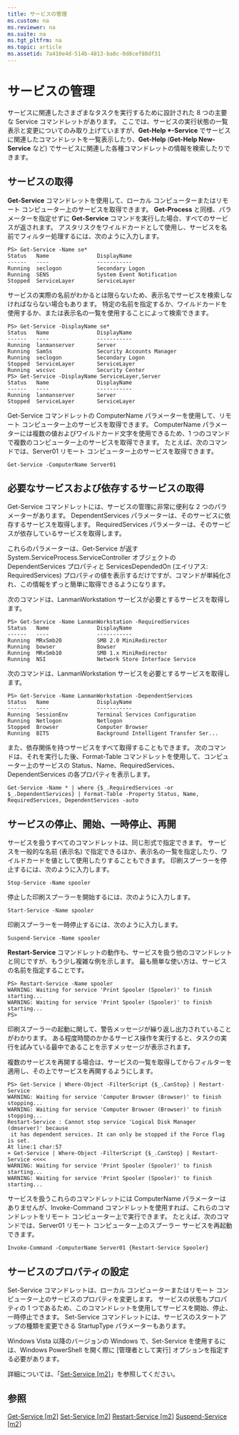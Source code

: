 ```yaml
---
title: サービスの管理
ms.custom: na
ms.reviewer: na
ms.suite: na
ms.tgt_pltfrm: na
ms.topic: article
ms.assetid: 7a410e4d-514b-4813-ba0c-0d8cef88df31
---
```

# サービスの管理
サービスに関連したさまざまなタスクを実行するために設計された 8 つの主要な Service コマンドレットがあります。 ここでは、サービスの実行状態の一覧表示と変更についてのみ取り上げていますが、**Get-Help &#42;-Service** でサービスに関連したコマンドレットを一覧表示したり、**Get-Help <Cmdlet-Name>** (**Get-Help New-Service** など) でサービスに関連した各種コマンドレットの情報を検索したりできます。

## サービスの取得
**Get-Service** コマンドレットを使用して、ローカル コンピューターまたはリモート コンピューター上のサービスを取得できます。 **Get-Process** と同様、パラメーターを指定せずに **Get-Service** コマンドを実行した場合、すべてのサービスが返されます。 アスタリスクをワイルドカードとして使用し、サービスを名前でフィルター処理するには、次のように入力します。

```
PS> Get-Service -Name se*
Status   Name               DisplayName
------   ----               -----------
Running  seclogon           Secondary Logon
Running  SENS               System Event Notification
Stopped  ServiceLayer       ServiceLayer
```

サービスの実際の名前がわかるとは限らないため、表示名でサービスを検索しなければならない場合もあります。 特定の名前を指定するか、ワイルドカードを使用するか、または表示名の一覧を使用することによって検索できます。

```
PS> Get-Service -DisplayName se*
Status   Name               DisplayName
------   ----               -----------
Running  lanmanserver       Server
Running  SamSs              Security Accounts Manager
Running  seclogon           Secondary Logon
Stopped  ServiceLayer       ServiceLayer
Running  wscsvc             Security Center
PS> Get-Service -DisplayName ServiceLayer,Server
Status   Name               DisplayName
------   ----               -----------
Running  lanmanserver       Server
Stopped  ServiceLayer       ServiceLayer
```

Get-Service コマンドレットの ComputerName パラメーターを使用して、リモート コンピューター上のサービスを取得できます。 ComputerName パラメーターには複数の値およびワイルドカード文字を使用できるため、1 つのコマンドで複数のコンピューター上のサービスを取得できます。 たとえば、次のコマンドでは、Server01 リモート コンピューター上のサービスを取得できます。

```
Get-Service -ComputerName Server01
```

## 必要なサービスおよび依存するサービスの取得
Get-Service コマンドレットには、サービスの管理に非常に便利な 2 つのパラメーターがあります。 DependentServices パラメーターは、そのサービスに依存するサービスを取得します。 RequiredServices パラメーターは、そのサービスが依存しているサービスを取得します。

これらのパラメーターは、Get-Service が返す System.ServiceProcess.ServiceController オブジェクトの DependentServices プロパティと ServicesDependedOn (エイリアス: RequiredServices) プロパティの値を表示するだけですが、コマンドが単純化され、この情報をずっと簡単に取得できるようになります。

次のコマンドは、LanmanWorkstation サービスが必要とするサービスを取得します。

```
PS> Get-Service -Name LanmanWorkstation -RequiredServices
Status   Name               DisplayName
------   ----               -----------
Running  MRxSmb20           SMB 2.0 MiniRedirector
Running  bowser             Bowser
Running  MRxSmb10           SMB 1.x MiniRedirector
Running  NSI                Network Store Interface Service
```

次のコマンドは、LanmanWorkstation サービスを必要とするサービスを取得します。

```
PS> Get-Service -Name LanmanWorkstation -DependentServices
Status   Name               DisplayName
------   ----               -----------
Running  SessionEnv         Terminal Services Configuration
Running  Netlogon           Netlogon
Stopped  Browser            Computer Browser
Running  BITS               Background Intelligent Transfer Ser...
```

また、依存関係を持つサービスをすべて取得することもできます。 次のコマンドは、それを実行した後、Format-Table コマンドレットを使用して、コンピューター上のサービスの Status、Name、RequiredServices、DependentServices の各プロパティを表示します。

```
Get-Service -Name * | where {$_.RequiredServices -or $_.DependentServices} | Format-Table -Property Status, Name, RequiredServices, DependentServices -auto
```

## サービスの停止、開始、一時停止、再開
サービスを扱うすべてのコマンドレットは、同じ形式で指定できます。 サービスを一般的な名前 (表示名) で指定できるほか、表示名の一覧を指定したり、ワイルドカードを値として使用したりすることもできます。 印刷スプーラーを停止するには、次のように入力します。

```
Stop-Service -Name spooler
```

停止した印刷スプーラーを開始するには、次のように入力します。

```
Start-Service -Name spooler
```

印刷スプーラーを一時停止するには、次のように入力します。

```
Suspend-Service -Name spooler
```

**Restart-Service** コマンドレットの動作も、サービスを扱う他のコマンドレットと同じですが、もう少し複雑な例を示します。 最も簡単な使い方は、サービスの名前を指定することです。

```
PS> Restart-Service -Name spooler
WARNING: Waiting for service 'Print Spooler (Spooler)' to finish starting...
WARNING: Waiting for service 'Print Spooler (Spooler)' to finish starting...
PS>
```

印刷スプーラーの起動に関して、警告メッセージが繰り返し出力されていることがわかります。 ある程度時間のかかるサービス操作を実行すると、タスクの実行を試みている最中であることを示すメッセージが表示されます。

複数のサービスを再開する場合は、サービスの一覧を取得してからフィルターを適用し、その上でサービスを再開するようにします。

```
PS> Get-Service | Where-Object -FilterScript {$_.CanStop} | Restart-Service
WARNING: Waiting for service 'Computer Browser (Browser)' to finish stopping...
WARNING: Waiting for service 'Computer Browser (Browser)' to finish stopping...
Restart-Service : Cannot stop service 'Logical Disk Manager (dmserver)' because
 it has dependent services. It can only be stopped if the Force flag is set.
At line:1 char:57
+ Get-Service | Where-Object -FilterScript {$_.CanStop} | Restart-Service <<<<
WARNING: Waiting for service 'Print Spooler (Spooler)' to finish starting...
WARNING: Waiting for service 'Print Spooler (Spooler)' to finish starting...
```

サービスを扱うこれらのコマンドレットには ComputerName パラメーターはありませんが、Invoke-Command コマンドレットを使用すれば、これらのコマンドレットをリモート コンピューター上で実行できます。 たとえば、次のコマンドでは、Server01 リモート コンピューター上のスプーラー サービスを再起動できます。

```
Invoke-Command -ComputerName Server01 {Restart-Service Spooler}
```

## サービスのプロパティの設定
Set-Service コマンドレットは、ローカル コンピューターまたはリモート コンピューター上のサービスのプロパティを変更します。 サービスの状態もプロパティの 1 つであるため、このコマンドレットを使用してサービスを開始、停止、一時停止できます。 Set-Service コマンドレットには、サービスのスタートアップの種類を変更できる StartupType パラメーターもあります。

Windows Vista 以降のバージョンの Windows で、Set-Service を使用するには、Windows PowerShell を開く際に [管理者として実行] オプションを指定する必要があります。

詳細については、「[Set-Service [m2]](assetId:///b71e29ed-372b-4e32-a4b7-5eb6216e56c3)」を参照してください。

## 参照
[Get-Service [m2]](assetId:///0a09cb22-0a1c-4a79-9851-4e53075f9cf6)
[Set-Service [m2]](assetId:///b71e29ed-372b-4e32-a4b7-5eb6216e56c3)
[Restart-Service [m2]](assetId:///45acf50d-2277-4523-baf7-ce7ced977d0f)
[Suspend-Service [m2]](assetId:///c8492b87-0e21-4faf-8054-3c83c2ec2826)



<!--HONumber=Apr16_HO1-->


